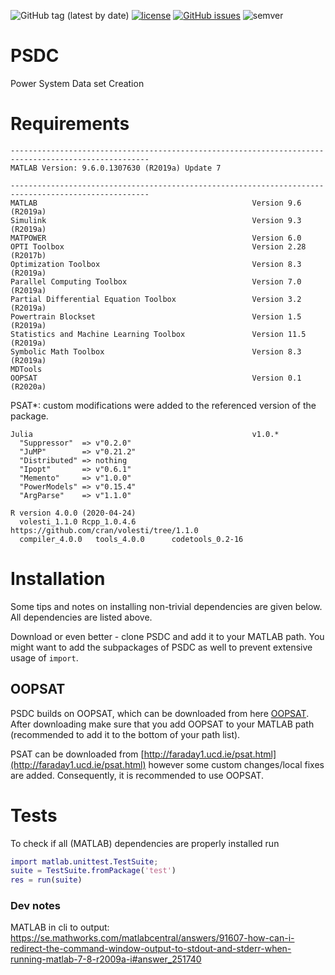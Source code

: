![GitHub tag (latest by date)](https://img.shields.io/github/v/tag/timonviola/PSDC)
[![license](https://img.shields.io/github/license/timonviola/PSDC.svg?style=flat-square)](./LICENSE)
[![GitHub issues](https://img.shields.io/github/issues/timonviola/PSDC)](https://github.com/timonviola/PSDC/issues)
![semver](https://img.shields.io/badge/semver-2.0.0-blue)
 
# PSDC
Power System Data set Creation

# Requirements
```
-----------------------------------------------------------------------------------------------------
MATLAB Version: 9.6.0.1307630 (R2019a) Update 7

-----------------------------------------------------------------------------------------------------
MATLAB                                                Version 9.6         (R2019a)
Simulink                                              Version 9.3         (R2019a)
MATPOWER                                              Version 6.0                 
OPTI Toolbox                                          Version 2.28        (R2017b)
Optimization Toolbox                                  Version 8.3         (R2019a)
Parallel Computing Toolbox                            Version 7.0         (R2019a)
Partial Differential Equation Toolbox                 Version 3.2         (R2019a)
Powertrain Blockset                                   Version 1.5         (R2019a)
Statistics and Machine Learning Toolbox               Version 11.5        (R2019a)
Symbolic Math Toolbox                                 Version 8.3         (R2019a)
MDTools
OOPSAT                                                Version 0.1         (R2020a)
```
PSAT*: custom modifications were added to the referenced version of the package.

```
Julia                                                 v1.0.*
  "Suppressor"  => v"0.2.0"
  "JuMP"        => v"0.21.2"
  "Distributed" => nothing
  "Ipopt"       => v"0.6.1"
  "Memento"     => v"1.0.0"
  "PowerModels" => v"0.15.4"
  "ArgParse"    => v"1.1.0"
```
```
R version 4.0.0 (2020-04-24)
  volesti_1.1.0 Rcpp_1.0.4.6        https://github.com/cran/volesti/tree/1.1.0
  compiler_4.0.0   tools_4.0.0      codetools_0.2-16
```

# Installation
Some tips and notes on installing non-trivial dependencies are given below.
All dependencies are listed above.

Download or even better - clone PSDC and add it to your MATLAB path. You might want to add the subpackages of PSDC as well to prevent extensive usage of `import`.

## OOPSAT
PSDC builds on OOPSAT, which can be downloaded from here [OOPSAT](www.github.com/timonviola/oopsat). After downloading make sure that you add OOPSAT to your MATLAB path (recommended to add it to the bottom of your path list).

PSAT can be downloaded from [http://faraday1.ucd.ie/psat.html](http://faraday1.ucd.ie/psat.html)
however some custom changes/local fixes are added. Consequently, it is recommended
to use OOPSAT.

# Tests
To check if all (MATLAB) dependencies are properly installed run
```matlab
import matlab.unittest.TestSuite;
suite = TestSuite.fromPackage('test')
res = run(suite)
```





### Dev notes
MATLAB in cli to output:
https://se.mathworks.com/matlabcentral/answers/91607-how-can-i-redirect-the-command-window-output-to-stdout-and-stderr-when-running-matlab-7-8-r2009a-i#answer_251740
